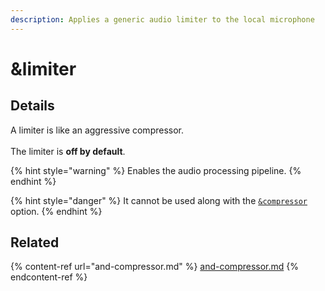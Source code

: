 ```yaml
---
description: Applies a generic audio limiter to the local microphone
---
```


# \&limiter

## Details

A limiter is like an aggressive compressor.\
\
The limiter is **off by default**.

{% hint style="warning" %}
Enables the audio processing pipeline.
{% endhint %}

{% hint style="danger" %}
It cannot be used along with the [`&compressor`](and-compressor.md) option.
{% endhint %}

## Related

{% content-ref url="and-compressor.md" %}
[and-compressor.md](and-compressor.md)
{% endcontent-ref %}
